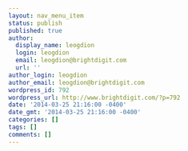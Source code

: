 ```yaml
---
layout: nav_menu_item
status: publish
published: true
author:
  display_name: leogdion
  login: leogdion
  email: leogdion@brightdigit.com
  url: ''
author_login: leogdion
author_email: leogdion@brightdigit.com
wordpress_id: 792
wordpress_url: http://www.brightdigit.com/?p=792
date: '2014-03-25 21:16:00 -0400'
date_gmt: '2014-03-25 21:16:00 -0400'
categories: []
tags: []
comments: []
---
```



